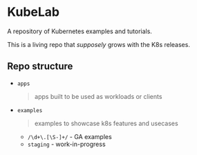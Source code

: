 # KubeLab

A repository of Kubernetes examples and tutorials.

This is a living repo that _supposely_ grows with the K8s releases.

## Repo structure

* `apps`
  > apps built to be used as workloads or clients

* `examples`
  > examples to showcase k8s features and usecases
  * `/\d+\.[\S-]+/` - GA examples
  * `staging` - work-in-progress

